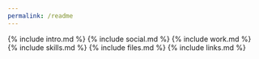 ```yaml
---
permalink: /readme
---
```

{% include intro.md %}
{% include social.md %}
{% include work.md %}
{% include skills.md %}
{% include files.md %}
{% include links.md %}
